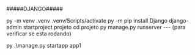 #####DJANGO#####

   py -m venv .venv
   .venv/Scripts/activate
   py -m pip install Django
   django-admin startproject projeto
   cd projeto
   py manage.py runserver --- (para verificar se esta rodando)



   py .\manage.py startapp app1